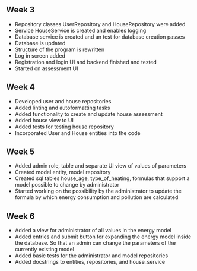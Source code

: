 ## Week 3
- Repository classes UserRepository and HouseRepository were added
- Service HouseService is created and enables logging 
- Database service is created and an test for database creation passes
- Database is updated
- Structure of the program is rewritten
- Log in screen added 
- Registration and login UI and backend finished and tested
- Started on assessment UI

## Week 4 
- Developed user and house repositories
- Added linting and autoformatting tasks
- Added functionality to create and update house assessment
- Added house view to UI
- Added tests for testing house repository
- Incorporated User and House entities into the code

## Week 5
- Added admin role, table and separate UI view of values of parameters
- Created model entity, model repository
- Created sql tables house_age, type_of_heating, formulas that support a model possible to change by administrator
- Started working on the possibility by the administrator to update the formula by which energy consumption and pollution are calculated

## Week 6
- Added a view for administrator of all values in the energy model
- Added entries and submit button for expanding the energy model inside the database. So that an admin can change the parameters of the currently existing model
- Added basic tests for the administrator and model repositories
- Added docstrings to entities, repositories, and house_service

